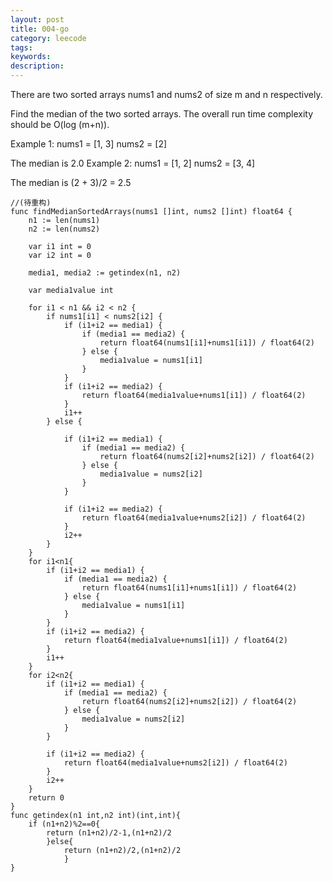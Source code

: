 ```yaml
---
layout: post
title: 004-go
category: leecode
tags: 
keywords: 
description: 
---
```


There are two sorted arrays nums1 and nums2 of size m and n respectively.

Find the median of the two sorted arrays. The overall run time complexity should be O(log (m+n)).

Example 1:
nums1 = [1, 3]
nums2 = [2]

The median is 2.0
Example 2:
nums1 = [1, 2]
nums2 = [3, 4]

The median is (2 + 3)/2 = 2.5

    //(待重构)
    func findMedianSortedArrays(nums1 []int, nums2 []int) float64 {
    	n1 := len(nums1)
    	n2 := len(nums2)
    
    	var i1 int = 0
    	var i2 int = 0
    
    	media1, media2 := getindex(n1, n2)
    
    	var media1value int
    
    	for i1 < n1 && i2 < n2 {
    		if nums1[i1] < nums2[i2] {
    			if (i1+i2 == media1) {
    				if (media1 == media2) {
    					return float64(nums1[i1]+nums1[i1]) / float64(2)
    				} else {
    					media1value = nums1[i1]
    				}
    			}
    			if (i1+i2 == media2) {
    				return float64(media1value+nums1[i1]) / float64(2)
    			}
    			i1++
    		} else {
    
    			if (i1+i2 == media1) {
    				if (media1 == media2) {
    					return float64(nums2[i2]+nums2[i2]) / float64(2)
    				} else {
    					media1value = nums2[i2]
    				}
    			}
    
    			if (i1+i2 == media2) {
    				return float64(media1value+nums2[i2]) / float64(2)
    			}
    			i2++
    		}
    	}
    	for i1<n1{
    		if (i1+i2 == media1) {
    			if (media1 == media2) {
    				return float64(nums1[i1]+nums1[i1]) / float64(2)
    			} else {
    				media1value = nums1[i1]
    			}
    		}
    		if (i1+i2 == media2) {
    			return float64(media1value+nums1[i1]) / float64(2)
    		}
    		i1++
    	}
    	for i2<n2{
    		if (i1+i2 == media1) {
    			if (media1 == media2) {
    				return float64(nums2[i2]+nums2[i2]) / float64(2)
    			} else {
    				media1value = nums2[i2]
    			}
    		}
    
    		if (i1+i2 == media2) {
    			return float64(media1value+nums2[i2]) / float64(2)
    		}
    		i2++
    	}
    	return 0
    }
    func getindex(n1 int,n2 int)(int,int){
    	if (n1+n2)%2==0{
    		return (n1+n2)/2-1,(n1+n2)/2
    		}else{
    			return (n1+n2)/2,(n1+n2)/2
    			}
    }